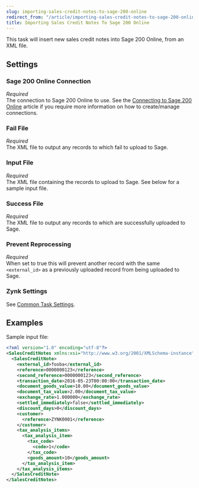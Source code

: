 ```yaml
---
slug: importing-sales-credit-notes-to-sage-200-online
redirect_from: "/article/importing-sales-credit-notes-to-sage-200-online"
title: Importing Sales Credit Notes To Sage 200 Online
---
```

This task will insert new sales credit notes into Sage 200 Online, from an XML file.

## Settings
### Sage 200 Online Connection
_Required_  
The connection to Sage 200 Online to use. See the [Connecting to Sage 200 Online](connecting-to-sage-200-online) article if you require more information on how to create/manage connections.

### Fail File
_Required_  
 The XML file to output any records to which fail to upload to Sage.

### Input File
_Required_  
The XML file containing the records to upload to Sage. See below for a sample input file.

### Success File
_Required_  
The XML file to output any records to which are successfully uploaded to Sage.

### Prevent Reprocessing
_Required_  
When set to true this will prevent another record with the same `<external_id>` as a previously uploaded record from being uploaded to Sage.

### Zynk Settings
See [Common Task Settings](common-task-settings).

## Examples
Sample input file:
```xml
<?xml version="1.0" encoding="utf-8"?>
<SalesCreditNotes xmlns:xsi="http://www.w3.org/2001/XMLSchema-instance" xmlns:xsd="http://www.w3.org/2001/XMLSchema">
  <SalesCreditNote>
    <external_id>fooba</external_id>
    <reference>0000000123</reference>
    <second_reference>0000000123</second_reference>
    <transaction_date>2016-05-23T00:00:00</transaction_date>
    <document_goods_value>10.00</document_goods_value>
    <document_tax_value>2.00</document_tax_value>
    <exchange_rate>1.000000</exchange_rate>
    <settled_immediately>false</settled_immediately>
    <discount_days>0</discount_days>
    <customer>
      <reference>ZYNK0001</reference>
    </customer>
    <tax_analysis_items>
      <tax_analysis_item>
        <tax_code>
          <code>1</code>
        </tax_code>
        <goods_amount>10</goods_amount>
      </tax_analysis_item>
    </tax_analysis_items>
  </SalesCreditNote>
</SalesCreditNotes>
```
